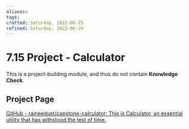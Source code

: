 ```yaml
---
aliases: 
tags: 
crafted: Saturday, 2022-06-25
refined: Saturday, 2022-06-25
---
```


# 7.15 Project - Calculator

This is a project-building module, and thus do not contain **Knowledge Check**.

## Project Page

[GitHub - raineedust/capstone-calculator: This is Calculator, an essential utility that has withstood the test of time.](https://github.com/raineedust/capstone-calculator)